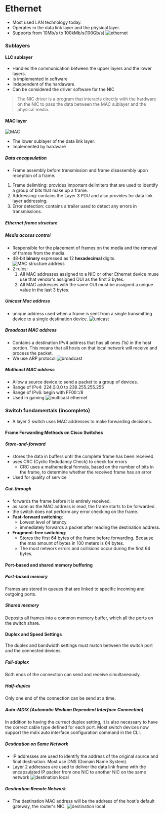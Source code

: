 Ethernet
===
* Most used LAN technology today.
* Operates in the data link layer and the physical layer.
* Supports from 10Mb/s to 100kMb/s(100Gb/s)
![ethernet][ethernet]

### Sublayers

#### LLC sublayer
* Handles the communication between the upper layers and the lower layers.
* Is implemented in software
* Independent of the hardaware.
* Can be considered the driver software for the NIC
> The NIC driver is a program that interacts directly with the hardware on the NIC to pass the data between the MAC sublayer and the physical media.

#### MAC layer
![MAC][MAC]
* The lower sublayer of the data link layer.
* Implemented by hardware
##### Data encapsulation
* Frame assembly before transmission and frame disassembly upon reception of a frame.
1. Frame delimiting: provides important delimiters that are used to identify a group of bits that make up a frame.
2. Addressing: contains the Layer 3 PDU and also provides for data link layer addressing.
3. Error detection: contains a trailer used to detect any errors in transmissions.
##### Ethernet frame structure

##### Media access control
* Responsible for the placement of frames on the media and the removal of frames from the media. 
* 48-bit **binary** expressed as 12 **hexadecimal** digits.
![MAC structure address][MACstruct]
* 2 rules:
  1. All MAC addresses assigned to a NIC or other Ethernet device muse use that vendor's assigned OUI as the first 3 bytes.
  2. All MAC addresses with the same OUI must be assigned a unique value in the last 3 bytes.
##### Unicast Mac address
  * unique address used when a frame is sent from a single transmitting device to a single destination device.
![unicast][unicast]

##### Broadcast MAC address
* Contains a destination IPv4 address that has all ones (1s) in the host portion. This means that all hosts on that local network will receive and process the packet.
* We use ARP protocol
![broadcast][broadcast]

##### Multicast MAC address
* Allow a source device to send a packet to a group of devices.
* Range of IPv4: 224.0.0.0 to 239.255.255.255
* Range of IPv6: begin with FF00::/8
* Used in gaming
![multicast ethernet][multicast]


### Switch fundamentals (incompleto)
* A layer 2 switch uses MAC addresses to make forwarding decisions.
#### Frame Forwarding Methods on Cisco Switches
##### Store-and-forward
* stores the data in buffers until the complete frame has been received.
* uses CRC (Cyclic Redudancy Check) to check for errors
  * CRC uses a mathematical formula, based on the number of bits in the frame, to determine whether the received frame has an error
* Used for quality of service
##### Cut-through
* forwards the frame before it is entirely received.
* as soon as the MAC address is read, the frame starts to be forwarded.
* the switch does not perform any error checking on the frame.
* **Fast-forward switching**:
  * Lowest level of latency.
  * immediately forwards a packet after reading the destination address.
* **Fragment-free switching**:
  * Stores the first 64 bytes of the frame before forwarding. Because the max amount of bytes in 100 meters is 64 bytes.
  * The most network errors and collisions occur during the first 64 bytes.

#### Port-based and shared memory buffering
##### Port-based memory
Frames are stored in queues that are linked to specific incoming and outgoing ports.
##### Shared memory
Deposits all frames into a common memory buffer, which all the ports on the switch share.

#### Duplex and Speed Settings
The duplex and bandwidth settings must match between the switch port and the connected devices.
##### Full-duplex
Both ends of the connection can send and receive simultaneously.
##### Half-duplex
Only one end of the connection can be send at a time.

##### Auto-MDIX (Automatic Medium Dependent Interface Connection)
In addition to having the currect duplex setting, it is also necessary to have the correct cable type defined for each port. Most switch devices now support the mdix auto interface configuration command in the CLI.

##### Destination on Same Network
* IP addresses are used to identify the address of the original source and final destination. Most use DNS (Domain Name System).
* Layer 2 addresses are used to deliver the data link frame with the encapsulated IP packer from one NIC to another NIC on the same network
![destination local][local]

##### Destination Remote Network
* The destination MAC address will be the address of the host's default gateway, the router's NIC.
![destination local][remote]


[ethernet]: ./img/ethernet_ethernet.png
[MAC]: ./img/ethernet_MAC.png
[MACstruct]: ./img/ethernet_MACstruct.png
[unicast]: ./img/ethernet_unicast.png
[broadcast]: ./img/ethernet_broadcast.png
[multicast]: ./img/ethernet_multicast.png
[local]: ./img/ethernet_local.png
[remote]: ./img/ethernet_remote.png
